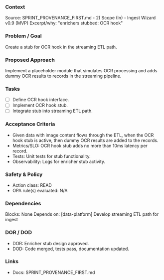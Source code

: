 ### Context

Source: SPRINT_PROVENANCE_FIRST.md - 2) Scope (In) - Ingest Wizard v0.9 (MVP)
Excerpt/why: "enrichers stubbed: OCR hook"

### Problem / Goal

Create a stub for OCR hook in the streaming ETL path.

### Proposed Approach

Implement a placeholder module that simulates OCR processing and adds dummy OCR results to records in the streaming pipeline.

### Tasks

- [ ] Define OCR hook interface.
- [ ] Implement OCR hook stub.
- [ ] Integrate stub into streaming ETL path.

### Acceptance Criteria

- Given data with image content flows through the ETL, when the OCR hook stub is active, then dummy OCR results are added to the records.
- Metrics/SLO: OCR hook stub adds no more than 10ms latency per record.
- Tests: Unit tests for stub functionality.
- Observability: Logs for enricher stub activity.

### Safety & Policy

- Action class: READ
- OPA rule(s) evaluated: N/A

### Dependencies

Blocks: None
Depends on: [data-platform] Develop streaming ETL path for ingest

### DOR / DOD

- DOR: Enricher stub design approved.
- DOD: Code merged, tests pass, documentation updated.

### Links

- Docs: SPRINT_PROVENANCE_FIRST.md
